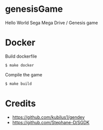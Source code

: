# genesisGame

Hello World Sega Mega Drive / Genesis game

# Docker

Build dockerfile

```sh
$ make docker
```

Compile the game

```sh
$ make build
```

# Credits

* https://github.com/kubilus1/gendev
* https://github.com/Stephane-D/SGDK
